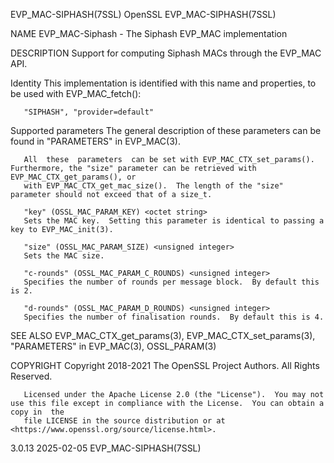 EVP_MAC-SIPHASH(7SSL)							    OpenSSL							 EVP_MAC-SIPHASH(7SSL)

NAME
       EVP_MAC-Siphash - The Siphash EVP_MAC implementation

DESCRIPTION
       Support for computing Siphash MACs through the EVP_MAC API.

   Identity
       This implementation is identified with this name and properties, to be used with EVP_MAC_fetch():

       "SIPHASH", "provider=default"

   Supported parameters
       The general description of these parameters can be found in "PARAMETERS" in EVP_MAC(3).

       All  these  parameters  can be set with EVP_MAC_CTX_set_params().  Furthermore, the "size" parameter can be retrieved with EVP_MAC_CTX_get_params(), or
       with EVP_MAC_CTX_get_mac_size().	 The length of the "size" parameter should not exceed that of a size_t.

       "key" (OSSL_MAC_PARAM_KEY) <octet string>
	   Sets the MAC key.  Setting this parameter is identical to passing a key to EVP_MAC_init(3).

       "size" (OSSL_MAC_PARAM_SIZE) <unsigned integer>
	   Sets the MAC size.

       "c-rounds" (OSSL_MAC_PARAM_C_ROUNDS) <unsigned integer>
	   Specifies the number of rounds per message block.  By default this is 2.

       "d-rounds" (OSSL_MAC_PARAM_D_ROUNDS) <unsigned integer>
	   Specifies the number of finalisation rounds.	 By default this is 4.

SEE ALSO
       EVP_MAC_CTX_get_params(3), EVP_MAC_CTX_set_params(3), "PARAMETERS" in EVP_MAC(3), OSSL_PARAM(3)

COPYRIGHT
       Copyright 2018-2021 The OpenSSL Project Authors. All Rights Reserved.

       Licensed under the Apache License 2.0 (the "License").  You may not use this file except in compliance with the License.	 You can obtain a copy in  the
       file LICENSE in the source distribution or at <https://www.openssl.org/source/license.html>.

3.0.13									  2025-02-05							 EVP_MAC-SIPHASH(7SSL)
